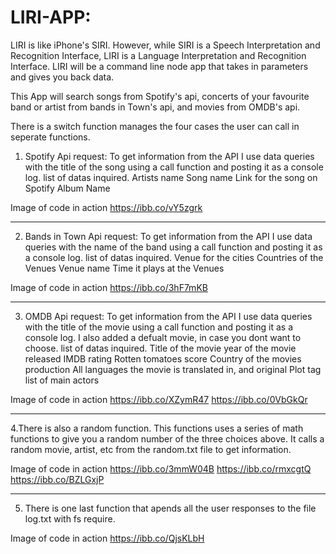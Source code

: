 # LIRI-APP:

LIRI is like iPhone's SIRI. However, while SIRI is a Speech Interpretation and Recognition Interface, LIRI is a Language Interpretation and Recognition Interface. 
LIRI will be a command line node app that takes in parameters and gives you back data.

This App will search songs from Spotify's api, concerts of your favourite band or artist from bands in Town's api, and movies from OMDB's api.

There is a switch function manages the four cases the user can call in seperate functions.

1. Spotify Api request: 
To get information from the API I use data queries with the title of the song using a call function and posting it as a console log.
list of datas inquired.
Artists name
Song name
Link for the song on Spotify
Album Name

Image of code in action
https://ibb.co/vY5zgrk

----------------------------------------------------------------------------------------------------------------------------------------------
2. Bands in Town Api request: 
To get information from the API I use data queries with the name of the band using a call function and posting it as a console log.
list of datas inquired.
Venue for the cities
Countries of the Venues
Venue name
Time it plays at the Venues


Image of code in action
https://ibb.co/3hF7mKB


----------------------------------------------------------------------------------------------------------------------------------------------
3. OMDB Api request: 
To get information from the API I use data queries with the title of the movie using a call function and posting it as a console log. I also added a defualt movie, in case you dont want to choose.
list of datas inquired.
Title of the movie
year of the movie released
IMDB rating
Rotten tomatoes score
Country of the movies production
All languages the movie is translated in, and original
Plot tag
list of main actors


Image of code in action
https://ibb.co/XZymR47
https://ibb.co/0VbGkQr



----------------------------------------------------------------------------------------------------------------------------------------------
4.There is also a random function. This functions uses a series of math functions to give you a random number of the three choices above.
It calls a random movie, artist, etc from the random.txt file to get information. 

Image of code in action
https://ibb.co/3mmW04B
https://ibb.co/rmxcgtQ
https://ibb.co/BZLGxjP


----------------------------------------------------------------------------------------------------------------------------------------------

5.  There is one last function that apends all the user responses to the file log.txt with fs require.

Image of code in action
https://ibb.co/QjsKLbH
